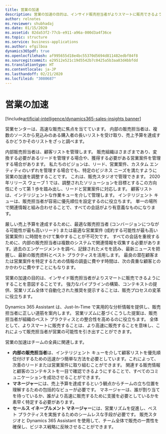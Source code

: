 ```yaml
---
title: 営業の加速
description: 営業の加速の目的は、インサイド販売担当者がよりスマートに販売できるようにすることを意図することです。 強力なパイプラインの構築、コンテキストの提供、営業リズム全体で自動化された推奨を提示することは、販売プロセスの変革に役立ちます。
author: relnotes
ms.reviewer: shubhadaj
ms.date: 01/15/2020
ms.assetid: 82da53f2-77cb-e911-a96a-000d3a4f36ce
ms.topic: structure
ms.service: business-applications
ms.author: efgilboa
dynamics365pdf: true
ms.openlocfilehash: af995655d18e4bc55370d5694d811482edbf84f8
ms.sourcegitcommit: e29512e521c19d5542b7c0425a5b3aa83d4bbfdd
ms.translationtype: HT
ms.contentlocale: ja-JP
ms.lasthandoff: 02/21/2020
ms.locfileid: "3080687"
---
```

# <a name="sales-acceleration"></a>営業の加速

[!include[artificial-intelligence/dynamics365-sales-insights banner](../includes/artificial-intelligence/dynamics365-sales-insights.md)]

<!--structure start-->
営業センターは、高速な販売に焦点を当てています。 内部の販売担当者は、複数のソースから見込みのある購入者の長いリストを受け取り、売上予算を達成するかどうかそのリストをざっと調べます。  

内部販売担当者は、顧客リストを管理します。 販売組織はさまざまであり、変換する必要があるリードを管理する場合や、獲得する必要がある営業案件を管理する場合があります。 私たちのビジョンは、リード、営業案件、カスタム エンティティのいずれを管理する場合でも、特定のビジネス ニーズを満たすように営業の加速を調整することです。 これは、販売スタジオで管理できます。 2020 年リリース ウェーブ 1 では、調整されたソリューションを目標とするこの方向性にそって第 1 歩を踏み出し、リードと営業案件に対応します。 顧客リストは、インテリジェントな作業キューを介して管理します。 インテリジェント キューは、販売担当者が容易に優先順位を設定するのに役立ちます。 単一の場所で関連情報と組み合わせることで、すべての会話がより有意義なものになります。  

厳しい売上予算を達成するために、最適な販売担当者 (コンバージョンにつながる可能性が最も高いリード) または最適な営業案件 (成約する可能性が最も高い営業案件) に時間をかけて集中することが不可欠です。 すべての会話を重視するために、内部の販売担当者は複数のシステムで関連情報を収集する必要があります。過去のエンゲージメントを調べ、記録されたメモを読み、最新ニュースを把握し、最新の販売資料とベスト プラクティスを活用します。 最良の潜在顧客または営業案件を特定するための情報の調査に費やす時間は、次の貴重な顧客とのかかわりに費やすことにもなります。 

営業の加速の目的は、インサイド販売担当者がよりスマートに販売できるようにすることを意図することです。 強力なパイプラインの構築、コンテキストの提供、営業リズム全体で自動化された推奨を提示することは、販売プロセスの変革に役立ちます。 

Dynamics 365 Assistant は、Just-In-Time で実用的な分析情報を提供し、販売担当者に正しい道筋を案内します。 営業リズムに基づくこうした提案は、販売担当者が組織のベスト プラクティスとの整合性を高めるのに役立ちます。 全体として、よりスマートに販売することは、より高速に販売することを意味し、これによって販売担当者が営業の可能性を引き出すことができます。 

営業の加速はチームの全員に関連します。 

- **内部の販売担当者**は、インテリジェント キューを介して顧客リストを優先順位付けするための迅速かつ簡単な方法を必要としています。これによって、次善のリードまたは営業案件に取り組むことができます。 関連する販売情報と顧客のコンテキストを一目で確認できるようにすることで、すべてのコミュニケーションを成功させることができます。 
- **マネージャー**には、売上予算を達成するという観点からチームの立ち位置を理解するための包括的なビューが必要です。 マネージャーは、誰が割り当てを待っているか、誰がより高速に販売するために支援を必要としているかを素早く特定する必要があります。 
- **セールス イネーブルメント マネージャー**には、営業リズムを促進し、ベスト プラクティスを実施するためのシームレスな手段が必要です。 販売スタジオと Dynamics 365 Assistant を使用して、チーム全体で販売の一貫性を確保し、ビジネス戦略に反映させることができます。 
<!--structure end-->



